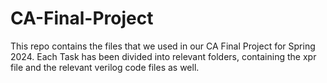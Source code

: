 # CA-Final-Project

This repo contains the files that we used in our CA Final Project for Spring 2024. Each Task has been divided into relevant folders, containing the xpr file and the relevant verilog code files as well. 
